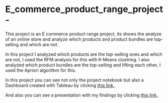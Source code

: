 # E_commerce_product_range_project-
This project is an E commerce product range project, its shows the analyze of an online store and analyze which products and product bundles are top-selling and which are not.

In this project I analyzed which products are the top-selling ones and which are not, I used the RFM analysis for this with K-Means clustring.
I also analyzed which product bundles are the top-selling and lifting each other, I used the Apriori algorithm for this.

In this project you can see not only the project notebook but also a Dashboard created with Tableau by clicking <a href="https://public.tableau.com/views/DashforE-Commerceproject/Dashboard1?:language=en-US&publish=yes&:display_count=n&:origin=viz_share_link"> this link <a/>.
  
And also you can see a presentation with my findings by clicking <a href="https://drive.google.com/file/d/1BNuHC6eUjEViJeffg2TbTzGaxCKXEtsF/view?usp=sharing"> this link <a/>.
